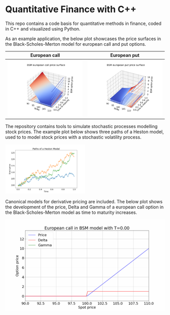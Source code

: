 # Quantitative Finance with C++
This repo contains a code basis for quantitative methods in finance, coded in C++ and visualized using Python. 

As an example application, the below plot showcases the price surfaces in the Black-Scholes-Merton model for european call and put options.

European call             |  European put
:-------------------------:|:-------------------------:
![Call](Plots/priceSurface.png) |  ![Put](Plots/priceSurfacePut.png)


The repository contains tools to simulate stochastic processes modelling stock prices. The example plot below shows three paths of a Heston model, used to to model stock prices with a stochastic volatility process.


<img src="Plots/stockPath.png" alt="Heston model paths" width="50%">

Canonical models for derivative pricing are included. The below plot shows the development of the price, Delta and Gamma of a european call option in the Black-Scholes-Merton model as time to maturity increases.

![European call option in BSM model.](Plots/optionPrice.gif)

